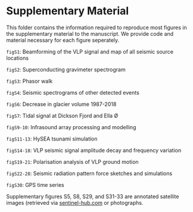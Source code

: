 # Supplementary Material

This folder contains the information required to reproduce most figures in the supplementary material to the manuscript. We provide code and material necessary for each figure seperately.

`figS1`: Beamforming of the VLP signal and map of all seismic source locations

`figS2`: Superconducting gravimeter spectrogram

`figS3`: Phasor walk

`figS4`: Seismic spectrograms of other detected events

`figS6`: Decrease in glacier volume 1987-2018

`figS7`: Tidal signal at Dickson Fjord and Ella Ø

`figS9-10`: Infrasound array processing and modelling

`figS11-13`: HySEA tsunami simulation

`figS14-18`: VLP seismic signal amplitude decay and frequency variation

`figS19-21`: Polarisation analysis of VLP ground motion

`figS22-28`: Seismic radiation pattern force sketches and simulations

`figS30`: GPS time series

Supplementary figures S5, S8, S29, and S31-33 are annotated satellite images (retrieved via [sentinel-hub.com](https://sentinel-hub.com) or photographs.

